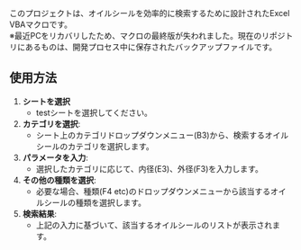 このプロジェクトは、オイルシールを効率的に検索するために設計されたExcel VBAマクロです。  
※最近PCをリカバリしたため、マクロの最終版が失われました。現在のリポジトリにあるものは、開発プロセス中に保存されたバックアップファイルです。

## 使用方法

1. **シートを選択**  
   * testシートを選択してください。
2. **カテゴリを選択**:
    - シート上のカテゴリドロップダウンメニュー(B3)から、検索するオイルシールのカテゴリを選択します。
3. **パラメータを入力**:
    - 選択したカテゴリに応じて、内径(E3)、外径(F3)を入力します。
4. **その他の種類を選択**:
    - 必要な場合、種類(F4 etc)のドロップダウンメニューから該当するオイルシールの種類を選択します。
5. **検索結果**:
    - 上記の入力に基づいて、該当するオイルシールのリストが表示されます。
